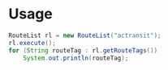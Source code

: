 Usage
===============
```java
RouteList rl = new RouteList("actransit");
rl.execute();
for (String routeTag : rl.getRouteTags())
    System.out.println(routeTag);
```
